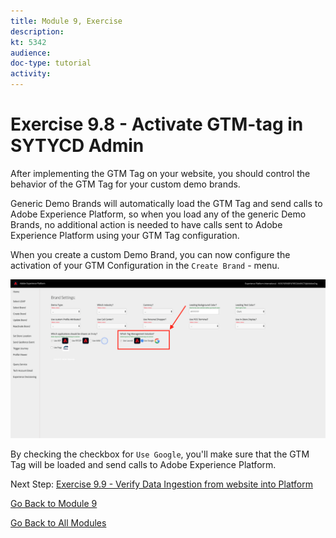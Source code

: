 ```yaml
---
title: Module 9, Exercise
description: 
kt: 5342
audience: 
doc-type: tutorial
activity: 
---
```


# Exercise 9.8 - Activate GTM-tag in SYTYCD Admin

After implementing the GTM Tag on your website, you should control the behavior of the GTM Tag for your custom demo brands.

Generic Demo Brands will automatically load the GTM Tag and send calls to Adobe Experience Platform, so when you load any of the generic Demo Brands, no additional action is needed to have calls sent to Adobe Experience Platform using your GTM Tag configuration.

When you create a custom Demo Brand, you can now configure the activation of your GTM Configuration in the ``Create Brand`` - menu.

![Verify Calls](./images/admintms.png)

By checking the checkbox for ``Use Google``, you'll make sure that the GTM Tag will be loaded and send calls to Adobe Experience Platform.

Next Step: [Exercise 9.9 - Verify Data Ingestion from website into Platform](./ex9.md)

[Go Back to Module 9](./README.md)

[Go Back to All Modules](../../README.md)
